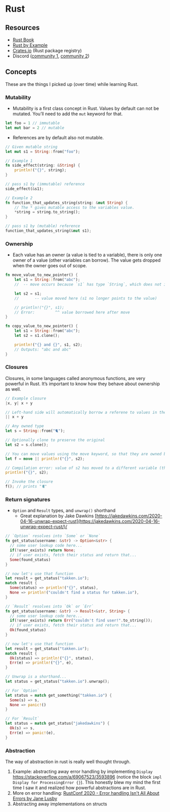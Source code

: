 # Rust

## Resources

- [Rust Book](https://doc.rust-lang.org/book/)
- [Rust by Example](https://doc.rust-lang.org/rust-by-example/)
- [Crates.io](https://crates.io/) (Rust package registry)
- Discord ([community 1](https://discord.gg/rust-lang),
  [community 2](https://discord.com/invite/rust-lang-community))

## Concepts

These are the things I picked up (over time) while learning Rust.

### Mutability

- Mutability is a first class concept in Rust. Values by default can not be mutated. You’ll need to
  add the `mut` keyword for that.

```rust
let foo = 1 // immutable
let mut bar = 2 // mutable
```

- References are by default also not mutable.

```rust
// Given mutable string
let mut s1 = String::from("foo");
```

```rust
// Example 1
fn side_effect(string: &String) {
    println!("{}", string);
}

// pass s1 by (immutable) reference
side_effect(&s1);
```

```rust
// Example 2
fn function_that_updates_string(string: &mut String) {
    // The * gives mutable access to the variables value.
    *string = string.to_string();
}

// pass s1 by (mutable) reference
function_that_updates_string(&mut s1);
```

### Ownership

- Each value has an owner (a value is tied to a variable), there is only one owner of a value (other
  variables can borrow). The value gets dropped when the owner goes out of scope.

```rust
fn move_value_to_new_pointer() {
    let s1 = String::from("abc");
    //  -- move occurs because `s1` has type `String`, which does not implement the `Copy` trait

    let s2 = s1;
    //       -- value moved here (s1 no longer points to the value)

    // println!("{}", s1);
    // Error:         ^^ value borrowed here after move
}

fn copy_value_to_new_pointer() {
    let s1 = String::from("abc");
    let s2 = s1.clone();

    println!("{} and {}", s1, s2);
    // Outputs: "abc and abc"
}
```

### Closures

Closures, in some languages called anonymous functions, are very powerful in Rust. It’s important to
know how they behave about ownership as well.

```rust
// Example closure
|x, y| x + y

// Left-hand side will automatically borrow a referene to values in the enclosing scope
|| x + y
```

```rust
// Any owned type
let s = String::from("🐈");

// Optionally clone to preserve the original
let s2 = s.clone();

// You can move values using the move keyword, so that they are owned by the closure.
let f = move || println!("{}", s2);

// Compilation error: value of s2 has moved to a different variable (that inside of the closure).
println!("{}", s2);

// Invoke the closure
f(); // prints "🐈"
```

### Return signatures

- `Option` and `Result` types, and `unwrap()` shorthand
  - Great explanation by Jake Dawkins
    [https://jakedawkins.com/2020-04-16-unwrap-expect-rust](https://jakedawkins.com/2020-04-16-unwrap-expect-rust/)/

```rust
// `Option` resolves into `Some` or `None`
fn get_status(username: &str) -> Option<&str> {
  // some user lookup code here...
  if(!user_exists) return None;
  // if user exists, fetch their status and return that...
  Some(found_status)
}

// now let's use that function
let result = get_status("takken.io");
match result {
  Some(status) => println!("{}", status),
  None => println!("couldn't find a status for takken.io"),
}
```

```rust
// `Result` resolves into `Ok` or `Err`
fn get_status(username: &str) -> Result<&str, String> {
  // some user lookup code here...
  if(!user_exists) return Err("couldn't find user!".to_string());
  // if user exists, fetch their status and return that...
  Ok(found_status)
}

// now let's use that function
let result = get_status("takken.io");
match result {
  Ok(status) => println!("{}", status),
  Err(e) => println!("{}", e),
}
```

```rust
// Unwrap is a shorthand...
let status = get_status("takken.io").unwrap();

// For `Option`
let status = match get_something("takken.io") {
  Some(s) => s,
  None => panic!()
}

// For `Result`
let status = match get_status("jakedawkins") {
  Ok(s) => s,
  Err(e) => panic!(e),
}
```

### Abstraction

The way of abstraction in rust is really well thought through.

1. Example: abstracting away error handling by implementing `Display`
   https://stackoverflow.com/a/69067523/3593896 (notice the block
   `impl Display for ProcessingError {}`). This honestly blew my mind the first time I saw it and
   realized how powerful abstractions are in Rust.
2. More on error handling:
   [RustConf 2020 - Error handling Isn't All About Errors by Jane Lusby](https://www.youtube.com/watch?v=rAF8mLI0naQ)
3. Abstracting away implementations on structs
